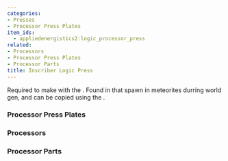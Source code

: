 ```yaml
---
categories:
- Presses
- Processor Press Plates
item_ids:
  - appliedenergistics2:logic_processor_press
related:
- Processors
- Processor Press Plates
- Processor Parts
title: Inscriber Logic Press
---
```


Required to make <ItemLink
id="appliedenergistics2:printed_logic_processor"/> with the
<ItemLink id="appliedenergistics2:inscriber"/>. Found in <ItemLink
id="appliedenergistics2:sky_stone_chest"/> that spawn in meteorites
durring world gen, and can be copied using the <ItemLink
id="appliedenergistics2:inscriber"/>.

<RecipeFor id="appliedenergistics2:logic_processor_press"/>

### Processor Press Plates

<CategoryIndex category="Processor Press Plates" />  

### Processors

<CategoryIndex category="Processors" />  

### Processor Parts

<CategoryIndex category="Processor Parts" />
